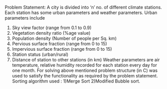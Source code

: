 Problem Statement:
A city is divided into ‘n’ no. of different climate stations. Each station has some urban parameters and weather 
parameters. Urban parameters include
1. Sky view factor (range from 0.1 to 0.9) 
2. Vegetation density ratio (%age value)
3. Population density (Number of people per Sq. km)
4. Pervious surface fraction (range from 0 to 15)
5. Impervious surface fraction (range from 0 to 15)
6. Station status (urban/rural) 
7. Distance of station to other stations (in km) 
Weather parameters are air temperature, relative humidity recorded for each station every day for one month.
For solving above mentioned problem structure (in C) was used to satisfy the functionality as required by the problem statement.
Sorting algorithm used :
  1)Merge Sort
  2)Modified Bubble sort.
